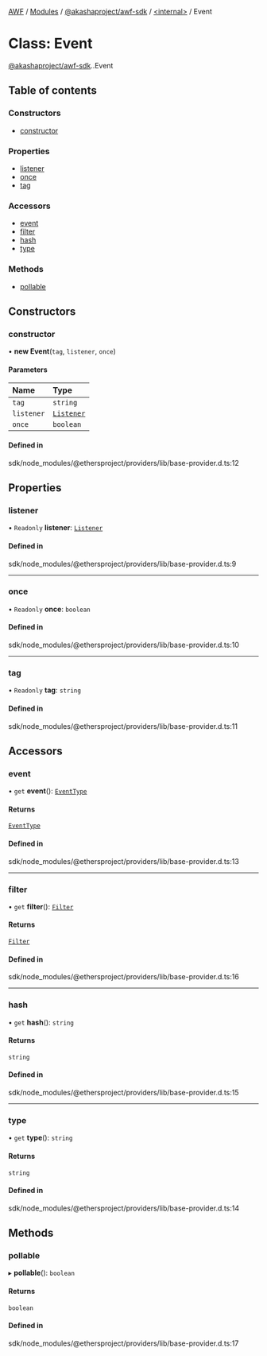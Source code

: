 [AWF](../README.md) / [Modules](../modules.md) / [@akashaproject/awf-sdk](../modules/akashaproject_awf_sdk.md) / [<internal\>](../modules/akashaproject_awf_sdk._internal_.md) / Event

# Class: Event

[@akashaproject/awf-sdk](../modules/akashaproject_awf_sdk.md).[<internal>](../modules/akashaproject_awf_sdk._internal_.md).Event

## Table of contents

### Constructors

- [constructor](akashaproject_awf_sdk._internal_.Event.md#constructor)

### Properties

- [listener](akashaproject_awf_sdk._internal_.Event.md#listener)
- [once](akashaproject_awf_sdk._internal_.Event.md#once)
- [tag](akashaproject_awf_sdk._internal_.Event.md#tag)

### Accessors

- [event](akashaproject_awf_sdk._internal_.Event.md#event)
- [filter](akashaproject_awf_sdk._internal_.Event.md#filter)
- [hash](akashaproject_awf_sdk._internal_.Event.md#hash)
- [type](akashaproject_awf_sdk._internal_.Event.md#type)

### Methods

- [pollable](akashaproject_awf_sdk._internal_.Event.md#pollable)

## Constructors

### constructor

• **new Event**(`tag`, `listener`, `once`)

#### Parameters

| Name | Type |
| :------ | :------ |
| `tag` | `string` |
| `listener` | [`Listener`](../modules/akashaproject_awf_sdk._internal_.md#listener) |
| `once` | `boolean` |

#### Defined in

sdk/node_modules/@ethersproject/providers/lib/base-provider.d.ts:12

## Properties

### listener

• `Readonly` **listener**: [`Listener`](../modules/akashaproject_awf_sdk._internal_.md#listener)

#### Defined in

sdk/node_modules/@ethersproject/providers/lib/base-provider.d.ts:9

___

### once

• `Readonly` **once**: `boolean`

#### Defined in

sdk/node_modules/@ethersproject/providers/lib/base-provider.d.ts:10

___

### tag

• `Readonly` **tag**: `string`

#### Defined in

sdk/node_modules/@ethersproject/providers/lib/base-provider.d.ts:11

## Accessors

### event

• `get` **event**(): [`EventType`](../modules/akashaproject_awf_sdk._internal_.md#eventtype)

#### Returns

[`EventType`](../modules/akashaproject_awf_sdk._internal_.md#eventtype)

#### Defined in

sdk/node_modules/@ethersproject/providers/lib/base-provider.d.ts:13

___

### filter

• `get` **filter**(): [`Filter`](../interfaces/akashaproject_awf_sdk._internal_.Filter.md)

#### Returns

[`Filter`](../interfaces/akashaproject_awf_sdk._internal_.Filter.md)

#### Defined in

sdk/node_modules/@ethersproject/providers/lib/base-provider.d.ts:16

___

### hash

• `get` **hash**(): `string`

#### Returns

`string`

#### Defined in

sdk/node_modules/@ethersproject/providers/lib/base-provider.d.ts:15

___

### type

• `get` **type**(): `string`

#### Returns

`string`

#### Defined in

sdk/node_modules/@ethersproject/providers/lib/base-provider.d.ts:14

## Methods

### pollable

▸ **pollable**(): `boolean`

#### Returns

`boolean`

#### Defined in

sdk/node_modules/@ethersproject/providers/lib/base-provider.d.ts:17
